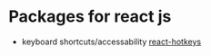 # Packages for react js

- keyboard shortcuts/accessability [react-hotkeys](https://www.npmjs.com/package/react-hotkeys)

